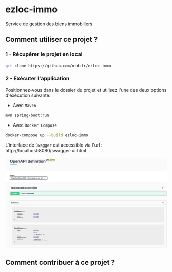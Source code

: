 # ezloc-immo
Service de gestion des biens immobiliers

## Comment utiliser ce projet ?

### 1 - Récupérer le projet en local

```sh
git clone https://github.com/ntdtfr/ezloc-immo
```

### 2 - Exécuter l'application

Positionnez-vous dans le dossier du projet et utilisez l'une des deux options d'exécution suivante:



* Avec `Maven`

```sh
mvn spring-boot:run
```

* Avec `Docker Compose`

```sh
docker-compose up --build ezloc-immo
```

L'interface de `Swagger` est accessible via l'url : http://localhost:8080/swagger-ui.html


![Swagger Open API](images/swagger.png)

## Comment contribuer à ce projet ?


